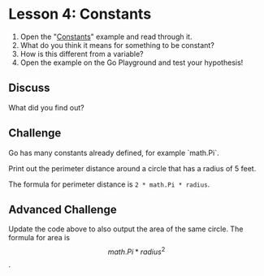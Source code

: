 # Lesson 4: Constants

1. Open the "[Constants](https://gobyexample.com/constants)" example and read through it. 
2. What do you think it means for something to be constant? 
3. How is this different from a variable? 
4. Open the example on the Go Playground and test your hypothesis!

## Discuss

What did you find out?

## Challenge

Go has many constants already defined, for example \`math.Pi\`.

Print out the perimeter distance around a circle that has a radius of 5 feet.

The formula for perimeter distance is `2 * math.Pi * radius`.

## Advanced Challenge

Update the code above to also output the area of the same circle. The formula for area is $$math.Pi * radius^2$$.$$$$

